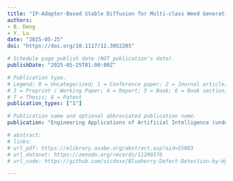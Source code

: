 ```yaml
---
title: "IP-Adapter-Based Stable Diffusion for Multi-class Weed Generation and Detection"
authors: 
- B. Deng
- Y. Lu
date: "2025-05-25"
doi: "https://doi.org/10.1117/12.3052285"

# Schedule page publish date (NOT publication's date).
publishDate: "2025-05-25T01:00:00Z"

# Publication type.
# Legend: 0 = Uncategorized; 1 = Conference paper; 2 = Journal article;
# 3 = Preprint / Working Paper; 4 = Report; 5 = Book; 6 = Book section;
# 7 = Thesis; 8 = Patent
publication_types: ["1"]

# Publication name and optional abbreviated publication name.
publication: "Engineering Applications of Artificial Intelligence (under review)"

# abstract: 
# links:
# url_pdf: https://elibrary.asabe.org/abstract.asp?aid=55083
# url_dataset: https://zenodo.org/records/11200576
# url_code: https://github.com/vicdxxx/Blueberry-Defect-Detection-by-Hyperspectral-Imaging

---
```

